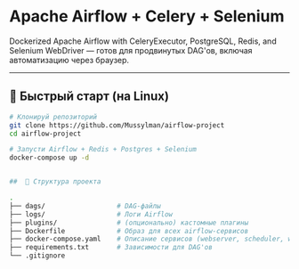 # Apache Airflow + Celery + Selenium

Dockerized Apache Airflow with CeleryExecutor, PostgreSQL, Redis, and Selenium WebDriver — готов для продвинутых DAG'ов, включая автоматизацию через браузер.

---

## 🚀 Быстрый старт (на Linux)

```bash
# Клонируй репозиторий
git clone https://github.com/Mussylman/airflow-project
cd airflow-project

# Запусти Airflow + Redis + Postgres + Selenium
docker-compose up -d


##  📂 Структура проекта

.
├── dags/                  # DAG-файлы
├── logs/                  # Логи Airflow
├── plugins/               # (опционально) кастомные плагины
├── Dockerfile             # Образ для всех airflow-сервисов
├── docker-compose.yaml    # Описание сервисов (webserver, scheduler, worker, redis, postgres)
├── requirements.txt       # Зависимости для DAG'ов
└── .gitignore

